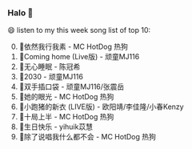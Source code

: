 

### Halo 👋

😄 listen to my this week song list of top 10:

0. 🌈依然我行我素 - MC HotDog 热狗
1. 🌈Coming home (Live版) - 顽童MJ116
2. 🌈无心睡眠 - 陈冠希
3. 🌈2030 - 顽童MJ116
4. 🌈双手插口袋 - 顽童MJ116/张震岳
5. 🌈她的眼光 - MC HotDog 热狗
6. 🌈小跑猪的新衣 (LIVE版) - 欧阳靖/李佳隆/小春Kenzy
7. 🌈十局上半 - MC HotDog 热狗
8. 🌈生日快乐 - yihuik苡慧
9. 🌈除了说唱我什么都不会 - MC HotDog 热狗

